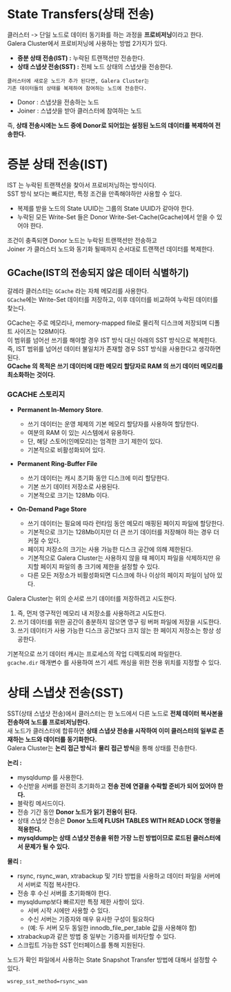 # State Transfers(상태 전송)  

클러스터 -> 단일 노드로 데이터 동기화를 하는 과정을 **프로비저닝**이라고 한다.    
Galera Cluster에서 프로비저닝에 사용하는 방법 2가지가 있다.           
     
* **증분 상태 전송(IST) :** 누락된 트랜잭션만 전송한다.              
* **상태 스냅샷 전송(SST) :** 전체 노드 상태의 스냅샷을 전송한다.          

```
클러스터에 새로운 노드가 추가 된다면, Galera Cluster는 
기존 데이터들의 상태를 복제하여 참여하는 노드에 전송한다.   
```

* Donor : 스냅샷을 전송하는 노드
* Joiner : 스냅샷을 받아 클러스터에 참여하는 노드
   
즉, **상태 전송시에는 노드 중에 Donor로 되어있는 설정된 노드의 데이터를 복제하여 전송한다.**  
  
# 증분 상태 전송(IST)
      
IST 는 누락된 트랜잭션을 찾아서 프로비저닝하는 방식이다.          
SST 방식 보다는 빠르지만, 특정 조건을 만족해야하만 사용할 수 있다.        
         
* 복제를 받을 노드의 State UUID는 그룹의 State UUID가 같아야 한다.     
* 누락된 모든 Write-Set 들은 Donor Write-Set-Cache(Gcache)에서 얻을 수 있어야 한다.  
              
조건이 충족되면 Donor 노드는 누락된 트랜잭션만 전송하고            
Joiner 가 클러스터 노드와 동기화 될때까지 순서대로 트랜잭션 데이터를 복제한다.              

## GCache(IST의 전송되지 않은 데이터 식별하기)   
갈레라 클러스터는 `GCache` 라는 자체 메모리를 사용한다.              
`GCache`에는 Write-Set 데이터를 저장하고, 이후 데이터를 비교하여 누락된 데이터를 찾는다.         
    
GCache는 주로 메모리나, memory-mapped file로 물리적 디스크에 저장되며 디폴트 사이즈는 128M이다.   
이 범위를 넘어선 쓰기를 해야할 경우 IST 방식 대신 아래의 SST 방식으로 복제힌다.        
즉, IST 범위를 넘어선 데이터 불일치가 존재할 경우 SST 방식을 사용한다고 생각하면 된다.     
**GCache 의 목적은 쓰기 데이터에 대한 메모리 할당자로 RAM 의 쓰기 데이터 메모리를 최소화하는 것이다.**           

### GCACHE 스토리지

* **Permanent In-Memory Store**.    
    * 쓰기 데이터는 운영 체제의 기본 메모리 할당자를 사용하여 할당한다.   
    * 여분의 RAM 이 있는 시스템에서 유용하다.    
    * 단, 해당 스토어(인메모리)는 엄격한 크기 제한이 있다.
    * 기본적으로 비활성화되어 있다.
      
* **Permanent Ring-Buffer File**    
    * 쓰기 데이터는 캐시 초기화 동안 디스크에 미리 할당한다.    
    * 기본 쓰기 데이터 저장소로 사용된다.  
    * 기본적으로 크기는 128Mb 이다. 
    
* **On-Demand Page Store**     
    * 쓰기 데이터는 필요에 따라 런타임 동안 메모리 매핑된 페이지 파일에 할당한다.    
    * 기본적으로 크기는 128Mb이지만 더 큰 쓰기 데이터를 저장해야 하는 경우 더 커질 수 있다. 
    * 페이지 저장소의 크기는 사용 가능한 디스크 공간에 의해 제한된다. 
    * 기본적으로 Galera Cluster는 사용하지 않을 때 
      페이지 파일을 삭제하지만 유지할 페이지 파일의 총 크기에 제한을 설정할 수 있다.
    * 다른 모든 저장소가 비활성화되면 디스크에 하나 이상의 페이지 파일이 남아 있다.
  
Galera Cluster는 위의 순서로 쓰기 데이터를 저장하려고 시도한다.       
1. 즉, 먼저 영구적인 메모리 내 저장소를 사용하려고 시도한다.       
2. 쓰기 데이터를 위한 공간이 충분하지 않으면 영구 링 버퍼 파일에 저장을 시도한다.      
3. 쓰기 데이터가 사용 가능한 디스크 공간보다 크지 않는 한 페이지 저장소는 항상 성공한다.  
        
기본적으로 쓰기 데이터 캐시는 프로세스의 작업 디렉토리에 파일한다.       
`gcache.dir` 매개변수 를 사용하여 쓰기 세트 캐싱을 위한 전용 위치를 지정할 수 있다.    

# 상태 스냅샷 전송(SST)
   
SST(상태 스냅샷 전송)에서 클러스터는 한 노드에서 다른 노드로 **전체 데이터 복사본을 전송하여 노드를 프로비저닝한다.**             
새 노드가 클러스터에 합류하면 **상태 스냅샷 전송을 시작하여 이미 클러스터의 일부로 존재하는 노드와 데이터를 동기화한다.**        
Galera Cluster는 **논리 접근 방식**과 **물리 접근 방식**을 통해 상태를 전송한다.  
           
**논리 :**             
* mysqldump 를 사용한다.       
* 수신받을 서버를 완전히 초기화하고 **전송 전에 연결을 수락할 준비가 되어 있어야 한다.**            
* 블락킹 메서드이다.        
* 전송 기간 동안 **Donor 노드가 읽기 전용이 된다.**            
* 상태 스냅샷 전송은 **Donor 노드에 FLUSH TABLES WITH READ LOCK 명령을 적용한다.**       
* **mysqldump는 상태 스냅샷 전송을 위한 가장 느린 방법이므로 로드된 클러스터에서 문제가 될 수 있다.**       

**물리 :**   
* rsync, rsync_wan, xtrabackup 및 기타 방법을 사용하고 데이터 파일을 서버에서 서버로 직접 복사한다.      
* 전송 후 수신 서버를 초기화해야 한다.       
* mysqldump보다 빠르지만 특정 제한 사항이 있다.    
    * 서버 시작 시에만 사용할 수 있다.   
    * 수신 서버는 기증자와 매우 유사한 구성이 필요하다   
    * (예: 두 서버 모두 동일한 innodb_file_per_table 값을 사용해야 함)    
* xtrabackup과 같은 방법 중 일부는 기증자를 비차단할 수 있다.    
* 스크립트 가능한 SST 인터페이스를 통해 지원된다.   

노드가 확인 파일에서 사용하는 State Snapshot Transfer 방법에 대해서 설정할 수 있다.        
    
```
wsrep_sst_method=rsync_wan
```
